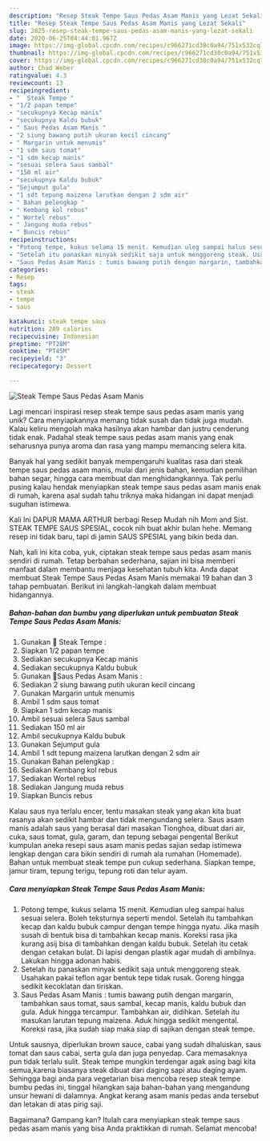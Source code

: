 ```yaml
---
description: "Resep Steak Tempe Saus Pedas Asam Manis yang Lezat Sekali"
title: "Resep Steak Tempe Saus Pedas Asam Manis yang Lezat Sekali"
slug: 2825-resep-steak-tempe-saus-pedas-asam-manis-yang-lezat-sekali
date: 2020-06-25T04:44:01.967Z
image: https://img-global.cpcdn.com/recipes/c966271cd38c0a94/751x532cq70/steak-tempe-saus-pedas-asam-manis-foto-resep-utama.jpg
thumbnail: https://img-global.cpcdn.com/recipes/c966271cd38c0a94/751x532cq70/steak-tempe-saus-pedas-asam-manis-foto-resep-utama.jpg
cover: https://img-global.cpcdn.com/recipes/c966271cd38c0a94/751x532cq70/steak-tempe-saus-pedas-asam-manis-foto-resep-utama.jpg
author: Chad Weber
ratingvalue: 4.3
reviewcount: 13
recipeingredient:
- "  Steak Tempe "
- "1/2 papan tempe"
- "secukupnya Kecap manis"
- "secukupnya Kaldu bubuk"
- " Saus Pedas Asam Manis "
- "2 siung bawang putih ukuran kecil cincang"
- " Margarin untuk menumis"
- "1 sdm saus tomat"
- "1 sdm kecap manis"
- "sesuai selera Saus sambal"
- "150 ml air"
- "secukupnya Kaldu bubuk"
- "Sejumput gula"
- "1 sdt tepung maizena larutkan dengan 2 sdm air"
- " Bahan pelengkap "
- " Kembang kol rebus"
- " Wortel rebus"
- " Jangung muda rebus"
- " Buncis rebus"
recipeinstructions:
- "Potong tempe, kukus selama 15 menit. Kemudian uleg sampai halus sesuai selera. Boleh teksturnya seperti mendol. Setelah itu tambahkan kecap dan kaldu bubuk campur dengan tempe hingga nyatu. Jika masih susah di bentuk bisa di tambahkan kecap manis. Koreksi rasa jika kurang asij bisa di tambahkan dengan kaldu bubuk. Setelah itu cetak dengan cetakan bulat. Di lapisi dengan plastik agar mudah di ambilnya. Lakukan hingga adonan habis."
- "Setelah itu panaskan minyak sedikit saja untuk menggoreng steak. Usahakan pakai teflon agar bentuk tepe tidak rusak. Goreng hingga sedikit kecoklatan dan tiriskan."
- "Saus Pedas Asam Manis : tumis bawang putih dengan margarin, tambahkan saus tomat, saus sambal, kecap manis, kaldu bubuk dan gula. Aduk hingga tercampur. Tambahkan air, didihkan. Setelah itu masukan larutan tepung maizena. Aduk hingga sedikit mengental. Koreksi rasa, jika sudah siap maka siap di sajikan dengan steak tempe."
categories:
- Resep
tags:
- steak
- tempe
- saus

katakunci: steak tempe saus 
nutrition: 289 calories
recipecuisine: Indonesian
preptime: "PT28M"
cooktime: "PT45M"
recipeyield: "3"
recipecategory: Dessert

---
```



![Steak Tempe Saus Pedas Asam Manis](https://img-global.cpcdn.com/recipes/c966271cd38c0a94/751x532cq70/steak-tempe-saus-pedas-asam-manis-foto-resep-utama.jpg)

Lagi mencari inspirasi resep steak tempe saus pedas asam manis yang unik? Cara menyiapkannya memang tidak susah dan tidak juga mudah. Kalau keliru mengolah maka hasilnya akan hambar dan justru cenderung tidak enak. Padahal steak tempe saus pedas asam manis yang enak seharusnya punya aroma dan rasa yang mampu memancing selera kita.

Banyak hal yang sedikit banyak mempengaruhi kualitas rasa dari steak tempe saus pedas asam manis, mulai dari jenis bahan, kemudian pemilihan bahan segar, hingga cara membuat dan menghidangkannya. Tak perlu pusing kalau hendak menyiapkan steak tempe saus pedas asam manis enak di rumah, karena asal sudah tahu triknya maka hidangan ini dapat menjadi suguhan istimewa.

Kali Ini DAPUR MAMA ARTHUR berbagi Resep Mudah nih Mom and Sist. STEAK TEMPE SAUS SPESIAL, cocok nih buat akhir bulan hehe. Memang resep ini tidak baru, tapi di jamin SAUS SPESIAL yang bikin beda dan.


Nah, kali ini kita coba, yuk, ciptakan steak tempe saus pedas asam manis sendiri di rumah. Tetap berbahan sederhana, sajian ini bisa memberi manfaat dalam membantu menjaga kesehatan tubuh kita. Anda dapat membuat Steak Tempe Saus Pedas Asam Manis memakai 19 bahan dan 3 tahap pembuatan. Berikut ini langkah-langkah dalam membuat hidangannya.

<!--inarticleads1-->

##### Bahan-bahan dan bumbu yang diperlukan untuk pembuatan Steak Tempe Saus Pedas Asam Manis:

1. Gunakan  🌻 Steak Tempe :
1. Siapkan 1/2 papan tempe
1. Sediakan secukupnya Kecap manis
1. Sediakan secukupnya Kaldu bubuk
1. Gunakan  🌻Saus Pedas Asam Manis :
1. Sediakan 2 siung bawang putih ukuran kecil cincang
1. Gunakan  Margarin untuk menumis
1. Ambil 1 sdm saus tomat
1. Siapkan 1 sdm kecap manis
1. Ambil sesuai selera Saus sambal
1. Sediakan 150 ml air
1. Ambil secukupnya Kaldu bubuk
1. Gunakan Sejumput gula
1. Ambil 1 sdt tepung maizena larutkan dengan 2 sdm air
1. Gunakan  Bahan pelengkap :
1. Sediakan  Kembang kol rebus
1. Sediakan  Wortel rebus
1. Sediakan  Jangung muda rebus
1. Siapkan  Buncis rebus


Kalau saus nya terlalu encer, tentu masakan steak yang akan kita buat rasanya akan sedikit hambar dan tidak mengundang selera. Saus asam manis adalah saus yang berasal dari masakan Tionghoa, dibuat dari air, cuka, saus tomat, gula, garam, dan tepung sebagai pengental Berikut kumpulan aneka resepi saus asam manis pedas sajian sedap istimewa lengkap dengan cara bikin sendiri di rumah ala rumahan (Homemade). Bahan untuk membuat steak tempe pun cukup sederhana. Siapkan tempe, jamur tiram, tepung terigu, tepung roti dan telur ayam. 

<!--inarticleads2-->

##### Cara menyiapkan Steak Tempe Saus Pedas Asam Manis:

1. Potong tempe, kukus selama 15 menit. Kemudian uleg sampai halus sesuai selera. Boleh teksturnya seperti mendol. Setelah itu tambahkan kecap dan kaldu bubuk campur dengan tempe hingga nyatu. Jika masih susah di bentuk bisa di tambahkan kecap manis. Koreksi rasa jika kurang asij bisa di tambahkan dengan kaldu bubuk. Setelah itu cetak dengan cetakan bulat. Di lapisi dengan plastik agar mudah di ambilnya. Lakukan hingga adonan habis.
1. Setelah itu panaskan minyak sedikit saja untuk menggoreng steak. Usahakan pakai teflon agar bentuk tepe tidak rusak. Goreng hingga sedikit kecoklatan dan tiriskan.
1. Saus Pedas Asam Manis : tumis bawang putih dengan margarin, tambahkan saus tomat, saus sambal, kecap manis, kaldu bubuk dan gula. Aduk hingga tercampur. Tambahkan air, didihkan. Setelah itu masukan larutan tepung maizena. Aduk hingga sedikit mengental. Koreksi rasa, jika sudah siap maka siap di sajikan dengan steak tempe.


Untuk sausnya, diperlukan brown sauce, cabai yang sudah dihaluskan, saus tomat dan saus cabai, serta gula dan juga penyedap. Cara memasaknya pun tidak terlalu sulit. Steak tempe mungkin terdengar agak asing bagi kita semua,karena biasanya steak dibuat dari daging sapi atau daging ayam. Sehingga bagi anda para vegetarian bisa mencoba resep steak tempe bumbu pedas ini, tinggal hilangkan saja bahan-bahan yang mengandung unsur hewani di dalamnya. Angkat kerang asam manis pedas anda tersebut dan letakan di atas pirig saji. 

Bagaimana? Gampang kan? Itulah cara menyiapkan steak tempe saus pedas asam manis yang bisa Anda praktikkan di rumah. Selamat mencoba!
